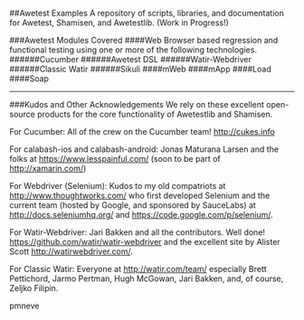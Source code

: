 ##Awetest Examples
A repository of scripts, libraries, and documentation for Awetest, Shamisen, and Awetestlib.
(Work in Progress!)

###Awetest Modules Covered
####Web
Browser based regression and functional testing using one or more of the following technologies.
######Cucumber
######Awetest DSL
######Watir-Webdriver
######Classic Watir
######Sikuli
####mWeb
####mApp
####Load
####Soap

* * *

###Kudos and Other Acknowledgements
We rely on these excellent open-source products for the core functionality of Awetestlib and Shamisen.

For Cucumber: All of the crew on the Cucumber team!  http://cukes.info

For calabash-ios and calabash-android: Jonas Maturana Larsen and the folks at https://www.lesspainful.com/ (soon to be part of  http://xamarin.com/)

For Webdriver (Selenium):  Kudos to my old compatriots at http://www.thoughtworks.com/ who first developed Selenium and the current team (hosted by Google, and sponsored by SauceLabs) at http://docs.seleniumhq.org/ and https://code.google.com/p/selenium/.

For Watir-Webdriver: Jari Bakken and all the contributors.  Well done!  https://github.com/watir/watir-webdriver and the excellent site by Alister Scott http://watirwebdriver.com/.

For Classic Watir: Everyone at http://watir.com/team/ especially Brett Pettichord, Jarmo Pertman, Hugh McGowan, Jari Bakken, and, of course, Zeljko Filipin.

pmneve

